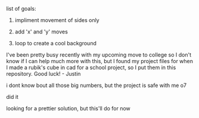 list of goals:

1) impliment movement of sides only

2) add 'x' and 'y' moves

3) loop to create a cool background

I've been pretty busy recently with my upcoming move to college so I don't know if I can help much more with this, but I found my project files for when I made a rubik's cube in cad for a school project, so I put them in this repository. Good luck! - Justin

i dont know bout all those big numbers, but the project is safe with me o7

did it

looking for a prettier solution, but this'll do for now
